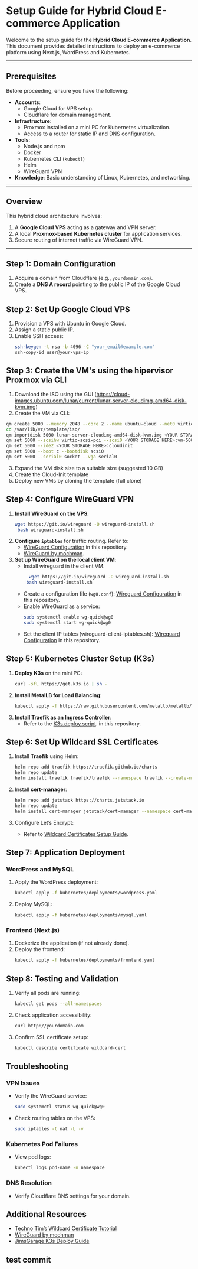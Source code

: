 # Setup Guide for Hybrid Cloud E-commerce Application

Welcome to the setup guide for the **Hybrid Cloud E-commerce Application**. This document provides detailed instructions to deploy an e-commerce platform using Next.js, WordPress and Kubernetes.

---

## Prerequisites
Before proceeding, ensure you have the following:
- **Accounts**:
  - Google Cloud for VPS setup.
  - Cloudflare for domain management.
- **Infrastructure**:
  - Proxmox installed on a mini PC for Kubernetes virtualization.
  - Access to a router for static IP and DNS configuration.
- **Tools**:
  - Node.js and npm
  - Docker
  - Kubernetes CLI (`kubectl`)
  - Helm
  - WireGuard VPN
- **Knowledge**: Basic understanding of Linux, Kubernetes, and networking.

---

## Overview
This hybrid cloud architecture involves:
1. A **Google Cloud VPS** acting as a gateway and VPN server.
2. A local **Proxmox-based Kubernetes cluster** for application services.
3. Secure routing of internet traffic via WireGuard VPN.

---

## Step 1: Domain Configuration
1. Acquire a domain from Cloudflare (e.g., `yourdomain.com`).
2. Create a **DNS A record** pointing to the public IP of the Google Cloud VPS.


## Step 2: Set Up Google Cloud VPS
1. Provision a VPS with Ubuntu in Google Cloud.
2. Assign a static public IP.
3. Enable SSH access:
   ```bash
   ssh-keygen -t rsa -b 4096 -C "your_email@example.com"
   ssh-copy-id user@your-vps-ip
   ```

## Step 3: Create the VM's using the hipervisor Proxmox via CLI
1. Download the ISO using the GUI (https://cloud-images.ubuntu.com/lunar/current/lunar-server-cloudimg-amd64-disk-kvm.img)
2. Create the VM via CLI:
  ```bash
  qm create 5000 --memory 2048 --core 2 --name ubuntu-cloud --net0 virtio,bridge=vmbr0
cd /var/lib/vz/template/iso/
qm importdisk 5000 lunar-server-cloudimg-amd64-disk-kvm.img <YOUR STORAGE HERE>
qm set 5000 --scsihw virtio-scsi-pci --scsi0 <YOUR STORAGE HERE>:vm-5000-disk-0
qm set 5000 --ide2 <YOUR STORAGE HERE>:cloudinit
qm set 5000 --boot c --bootdisk scsi0
qm set 5000 --serial0 socket --vga serial0
  ```
3. Expand the VM disk size to a suitable size (suggested 10 GB)
4. Create the Cloud-Init template
5. Deploy new VMs by cloning the template (full clone)


## Step 4: Configure WireGuard VPN
1. **Install WireGuard on the VPS**:
   ```bash
   wget https://git.io/wireguard -O wireguard-install.sh
    bash wireguard-install.sh 
   ```
2. **Configure `iptables`** for traffic routing. Refer to:
   - [WireGuard Configuration](../vpn-setup/vps/wg_vps.sh) in this repository.
   - [WireGuard by mochman](https://github.com/mochman/Bypass_CGNAT).
3. **Set up WireGuard on the local client VM**:
   - Install wireguard in the client VM:
     ```bash
       wget https://git.io/wireguard -O wireguard-install.sh
      bash wireguard-install.sh
     ```
   - Create a configuration file (`wg0.conf`):
     [Wireguard Configuration](../vpn-setup/client/wg0.conf) in this repository.
   - Enable WireGuard as a service:
     ```bash
     sudo systemctl enable wg-quick@wg0
     sudo systemctl start wg-quick@wg0
     ```
   - Set the client IP tables (wireguard-client-iptables.sh):
     [Wireguard Configuration](../vpn-setup/client/wireguard-client-iptables.sh) in this repository.


## Step 5: Kubernetes Cluster Setup (K3s)
1. **Deploy K3s** on the mini PC:
   ```bash
   curl -sfL https://get.k3s.io | sh -
   ```
2. **Install MetalLB for Load Balancing**:
   ```bash
   kubectl apply -f https://raw.githubusercontent.com/metallb/metallb/v0.13.12/config/manifests/metallb-native.yaml
   ```
3. **Install Traefik as an Ingress Controller**:
   - Refer to the [K3s deploy script](../k3s/k3s.sh). in this repository.


## Step 6: Set Up Wildcard SSL Certificates
1. Install **Traefik** using Helm:
   ```bash
   helm repo add traefik https://traefik.github.io/charts
   helm repo update
   helm install traefik traefik/traefik --namespace traefik --create-namespace
   ```
2. Install **cert-manager**:
   ```bash
   helm repo add jetstack https://charts.jetstack.io
   helm repo update
   helm install cert-manager jetstack/cert-manager --namespace cert-manager --create-namespace --set installCRDs=true
   ```

3. Configure Let’s Encrypt:
   - Refer to [Wildcard Certificates Setup Guide](../certificates/wildcard-certificates-setup.md).


## Step 7: Application Deployment
### WordPress and MySQL
1. Apply the WordPress deployment:
   ```bash
   kubectl apply -f kubernetes/deployments/wordpress.yaml
   ```
2. Deploy MySQL:
   ```bash
   kubectl apply -f kubernetes/deployments/mysql.yaml
   ```

### Frontend (Next.js)
1. Dockerize the application (if not already done).
2. Deploy the frontend:
   ```bash
   kubectl apply -f kubernetes/deployments/frontend.yaml
   ```


## Step 8: Testing and Validation
1. Verify all pods are running:
   ```bash
   kubectl get pods --all-namespaces
   ```

2. Check application accessibility:
   ```bash
   curl http://yourdomain.com
   ```

3. Confirm SSL certificate setup:
   ```bash
   kubectl describe certificate wildcard-cert
   ```

## Troubleshooting
### VPN Issues
- Verify the WireGuard service:
  ```bash
  sudo systemctl status wg-quick@wg0
  ```
- Check routing tables on the VPS:
  ```bash
  sudo iptables -t nat -L -v
  ```

### Kubernetes Pod Failures
- View pod logs:
  ```bash
  kubectl logs pod-name -n namespace
  ```

### DNS Resolution
- Verify Cloudflare DNS settings for your domain.


## Additional Resources
- [Techno Tim’s Wildcard Certificate Tutorial](https://technotim.live/posts/kube-traefik-cert-manager-le/#helm)
- [WireGuard by mochman](https://github.com/mochman/Bypass_CGNAT)
- [JimsGarage K3s Deploy Guide](https://github.com/JamesTurland/JimsGarage/tree/main/Kubernetes)


## test commit
